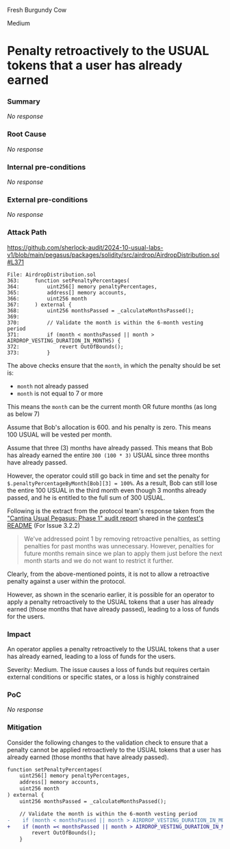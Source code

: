 Fresh Burgundy Cow

Medium

# Penalty retroactively to the USUAL tokens that a user has already earned

### Summary

_No response_

### Root Cause

_No response_

### Internal pre-conditions

_No response_

### External pre-conditions

_No response_

### Attack Path

https://github.com/sherlock-audit/2024-10-usual-labs-v1/blob/main/pegasus/packages/solidity/src/airdrop/AirdropDistribution.sol#L371

```solidity
File: AirdropDistribution.sol
363:     function setPenaltyPercentages(
364:         uint256[] memory penaltyPercentages,
365:         address[] memory accounts,
366:         uint256 month
367:     ) external {
368:         uint256 monthsPassed = _calculateMonthsPassed();
369: 
370:         // Validate the month is within the 6-month vesting period
371:         if (month < monthsPassed || month > AIRDROP_VESTING_DURATION_IN_MONTHS) {
372:             revert OutOfBounds();
373:         }
```

The above checks ensure that the `month`, in which the penalty should be set is:

- `month` not already passed
- `month` is not equal to 7 or more

This means the `month` can be the current month OR future months (as long as below 7)

Assume that Bob's allocation is 600. and his penalty is zero. This means 100 USUAL will be vested per month.

Assume that three (3) months have already passed. This means that Bob has already earned the entire `300 (100 * 3)` USUAL since three months have already passed.

However, the operator could still go back in time and set the penalty for `$.penaltyPercentageByMonth[Bob][3] = 100%`. As a result, Bob can still lose the entire 100 USUAL in the third month even though 3 months already passed, and he is entitled to the full sum of 300 USUAL.

Following is the extract from the protocol team's response taken from the ["Cantina Usual Pegasus: Phase 1" audit report](https://sherlock-files.ams3.digitaloceanspaces.com/contest_data/report-cantinacode-usual-1007-phase1.pdf) shared in the [contest's README](https://github.com/sherlock-audit/2024-10-usual-labs-v1-xiaoming9090?tab=readme-ov-file#q-please-list-any-known-issues-and-explicitly-state-the-acceptable-risks-for-each-known-issue) (For Issue 3.2.2) 

> We've addressed point 1 by removing retroactive penalties, as setting penalties for past months was unnecessary. However, penalties for future months remain since we plan to apply them just before the next month starts and we do not want to restrict it further.

Clearly, from the above-mentioned points, it is not to allow a retroactive penalty against a user within the protocol.

However, as shown in the scenario earlier, it is possible for an operator to apply a penalty retroactively to the USUAL tokens that a user has already earned (those months that have already passed), leading to a loss of funds for the users.

### Impact

An operator applies a penalty retroactively to the USUAL tokens that a user has already earned, leading to a loss of funds for the users.

Severity: Medium. The issue causes a loss of funds but requires certain external conditions or specific states, or a loss is highly constrained

### PoC

_No response_

### Mitigation

Consider the following changes to the validation check to ensure that a penalty cannot be applied retroactively to the USUAL tokens that a user has already earned (those months that have already passed).

```diff
function setPenaltyPercentages(
    uint256[] memory penaltyPercentages,
    address[] memory accounts,
    uint256 month
) external {
    uint256 monthsPassed = _calculateMonthsPassed();

    // Validate the month is within the 6-month vesting period
-    if (month < monthsPassed || month > AIRDROP_VESTING_DURATION_IN_MONTHS) {
+    if (month =< monthsPassed || month > AIRDROP_VESTING_DURATION_IN_MONTHS) {
        revert OutOfBounds();
    }
```